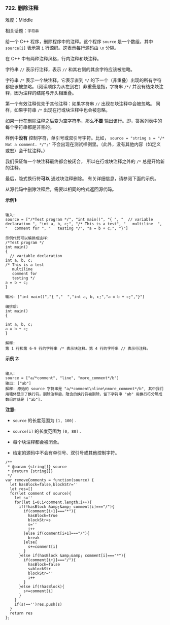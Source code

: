 ### 722. 删除注释

难度：Middle

相关话题：`字符串`

给一个 C++ 程序，删除程序中的注释。这个程序 `source` 是一个数组，其中 `source[i]` 表示第 `i` 行源码。这表示每行源码由 `\n` 分隔。



在 C++ 中有两种注释风格，行内注释和块注释。



字符串 `//`  表示行注释，表示 `//` 和其右侧的其余字符应该被忽略。



字符串 `/*`  表示一个块注释，它表示直到 `*/` 的下一个（非重叠）出现的所有字符都应该被忽略。（阅读顺序为从左到右）非重叠是指，字符串 `/*/` 并没有结束块注释，因为注释的结尾与开头相重叠。



第一个有效注释优先于其他注释：如果字符串 `//` 出现在块注释中会被忽略。 同样，如果字符串 `/*` 出现在行或块注释中也会被忽略。



如果一行在删除注释之后变为空字符串，那么**不要** 输出该行。即，答案列表中的每个字符串都是非空的。



样例中**没有** 控制字符，单引号或双引号字符。比如， `source = "string s = "/* Not a comment. */";"`  不会出现在测试样例里。（此外，没有其他内容（如定义或宏）会干扰注释。）



我们保证每一个块注释最终都会被闭合， 所以在行或块注释之外的 `/*` 总是开始新的注释。



最后，隐式换行符**可以** 通过块注释删除。 有关详细信息，请参阅下面的示例。



从源代码中删除注释后，需要以相同的格式返回源代码。



**示例1:** 



```

输入: 
source = ["/*Test program */", "int main()", "{ ", "  // variable declaration ", "int a, b, c;", "/* This is a test", "   multiline  ", "   comment for ", "   testing */", "a = b + c;", "}"]

示例代码可以编排成这样:
/*Test program */
int main()
{ 
  // variable declaration 
int a, b, c;
/* This is a test
   multiline  
   comment for 
   testing */
a = b + c;
}

输出: ["int main()","{ ","  ","int a, b, c;","a = b + c;","}"]

编排后:
int main()
{ 
  
int a, b, c;
a = b + c;
}

解释: 
第 1 行和第 6-9 行的字符串 /* 表示块注释。第 4 行的字符串 // 表示行注释。
```


**示例 2:** 



```

输入: 
source = ["a/*comment", "line", "more_comment*/b"]
输出: ["ab"]
解释: 原始的 source 字符串是 "a/*comment\nline\nmore_comment*/b", 其中我们用粗体显示了换行符。删除注释后，隐含的换行符被删除，留下字符串 "ab" 用换行符分隔成数组时就是 ["ab"].
```


**注意:** 




* `source` 的长度范围为 `[1, 100]` .

* `source[i]` 的长度范围为 `[0, 80]` .

* 每个块注释都会被闭合。

* 给定的源码中不会有单引号、双引号或其他控制字符。




```
/**
 * @param {string[]} source
 * @return {string[]}
 */
var removeComments = function(source) {
  let hasBlock=false,blockStr=''
  let res=[]
  for(let comment of source){
    let s=''
    for(let i=0;i<comment.length;i++){
      if(!hasBlock &amp;&amp; comment[i]==="/"){
        if(comment[i+1]==="*"){
          hasBlock=true
          blockStr=s
          s=''
          i++
        }else if(comment[i+1]==="/"){
          break
        }else{
          s+=comment[i]
        }
      }else if(hasBlock &amp;&amp; comment[i]==="*"){
        if(comment[i+1]==="/"){
          hasBlock=false
          s=blockStr
          blockStr=''
          i++
        }
      }else if(!hasBlock){
        s+=comment[i]
      }
    }
    if(s!=='')res.push(s)
  }
  return res
};
```

